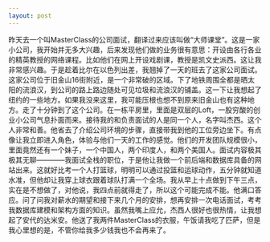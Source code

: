 ```yaml
---
layout: post
---
```

昨天去一个叫MasterClass的公司面试，翻译过来应该叫做“大师课堂”。这是一家小公司，我开始并无多大兴趣，后来发现他们做的业务很有意思：开设由各行各业的精英教授的网络课程。比如他们在网上开设戏剧课，教授是凯文史派西。这让我非常感兴趣。于是趁着比尔在以色列出差，我翘掉了一天的班去了这家公司面试。这家公司位于旧金山16街附近，是一个非常破的区域。下了地铁周围全都是晒太阳的流浪汉，到公司的路上路边随处可见垃圾和流浪汉的铺盖。这一下让我想起了纽约的一些地方。如果我没来这里，我可能压根也想不到原来旧金山也有这种地方。走了十分钟到了这个公司。在一栋平房里，里面是双层的Loft，一股穷酸的创业小公司气息扑面而来。接待我的和负责面试的人是同一个人，名字叫杰西。这个人非常和善。他省去了介绍公司环境的步骤，直接带我到他的工位旁边坐下。有点像让我立即进入角色，体验与他们一天的工作的感觉。他们的开发团队规模很小，里面竟然还有一个妹子，一个中国人，两个印度人，和两个美国人。面试内容极其极其无聊————我面试全栈的职位，于是他让我做一个前后端和数据库具备的网站出来。这就好比考一个人打篮球，明明可以通过投篮和运球动作，五分钟就知道水准，但他却让我穿上球衣跟着球队打满一个全场。我从早上十点做到下午三点，实在是不想做了，对他说，我四点前就得走了，所以这个可能完成不能。他满口答应。问了问我对薪水的期望和接下来几个月的安排，想再安排一次电话面试，考考我数据库建模和架构方面的知识。虽然我嘴上应允，杰西人很好也很热情，让我想起了安代的达米安。他送了我两件MasterClass的衣服，午饭请我吃了匹萨，但是我心里想的是，不管你给我多少钱我也不会再来了。